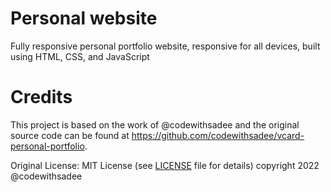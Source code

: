 # Personal website

Fully responsive personal portfolio website, responsive for all devices, built using HTML, CSS, and JavaScript

# Credits 
This project is based on the work of @codewithsadee and the original source code can be found at https://github.com/codewithsadee/vcard-personal-portfolio.

Original License:
MIT License (see [LICENSE](LICENSE) file for details) 
copyright 2022 @codewithsadee
